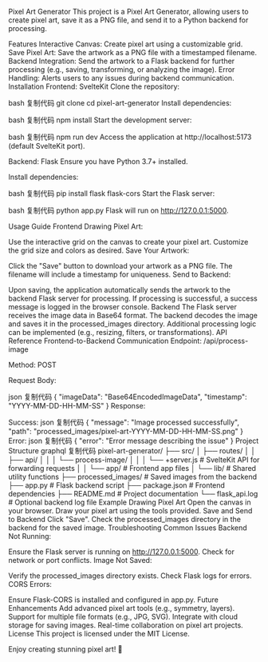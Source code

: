 Pixel Art Generator
This project is a Pixel Art Generator, allowing users to create pixel art, save it as a PNG file, and send it to a Python backend for processing.

Features
Interactive Canvas: Create pixel art using a customizable grid.
Save Pixel Art: Save the artwork as a PNG file with a timestamped filename.
Backend Integration: Send the artwork to a Flask backend for further processing (e.g., saving, transforming, or analyzing the image).
Error Handling: Alerts users to any issues during backend communication.
Installation
Frontend: SvelteKit
Clone the repository:

bash
复制代码
git clone <repository-url>
cd pixel-art-generator
Install dependencies:

bash
复制代码
npm install
Start the development server:

bash
复制代码
npm run dev
Access the application at http://localhost:5173 (default SvelteKit port).

Backend: Flask
Ensure you have Python 3.7+ installed.

Install dependencies:

bash
复制代码
pip install flask flask-cors
Start the Flask server:

bash
复制代码
python app.py
Flask will run on http://127.0.0.1:5000.

Usage Guide
Frontend
Drawing Pixel Art:

Use the interactive grid on the canvas to create your pixel art.
Customize the grid size and colors as desired.
Save Your Artwork:

Click the "Save" button to download your artwork as a PNG file. The filename will include a timestamp for uniqueness.
Send to Backend:

Upon saving, the application automatically sends the artwork to the backend Flask server for processing.
If processing is successful, a success message is logged in the browser console.
Backend
The Flask server receives the image data in Base64 format.
The backend decodes the image and saves it in the processed_images directory.
Additional processing logic can be implemented (e.g., resizing, filters, or transformations).
API Reference
Frontend-to-Backend Communication
Endpoint: /api/process-image

Method: POST

Request Body:

json
复制代码
{
  "imageData": "Base64EncodedImageData",
  "timestamp": "YYYY-MM-DD-HH-MM-SS"
}
Response:

Success:
json
复制代码
{
  "message": "Image processed successfully",
  "path": "processed_images/pixel-art-YYYY-MM-DD-HH-MM-SS.png"
}
Error:
json
复制代码
{
  "error": "Error message describing the issue"
}
Project Structure
graphql
复制代码
pixel-art-generator/
├── src/
│   ├── routes/
│   │   ├── api/
│   │   │   └── process-image/
│   │   │       └── +server.js    # SvelteKit API for forwarding requests
│   │   └── app/                  # Frontend app files
│   └── lib/                      # Shared utility functions
├── processed_images/             # Saved images from the backend
├── app.py                        # Flask backend script
├── package.json                  # Frontend dependencies
├── README.md                     # Project documentation
└── flask_api.log                 # Optional backend log file
Example
Drawing Pixel Art
Open the canvas in your browser.
Draw your pixel art using the tools provided.
Save and Send to Backend
Click "Save".
Check the processed_images directory in the backend for the saved image.
Troubleshooting
Common Issues
Backend Not Running:

Ensure the Flask server is running on http://127.0.0.1:5000.
Check for network or port conflicts.
Image Not Saved:

Verify the processed_images directory exists.
Check Flask logs for errors.
CORS Errors:

Ensure Flask-CORS is installed and configured in app.py.
Future Enhancements
Add advanced pixel art tools (e.g., symmetry, layers).
Support for multiple file formats (e.g., JPG, SVG).
Integrate with cloud storage for saving images.
Real-time collaboration on pixel art projects.
License
This project is licensed under the MIT License.

Enjoy creating stunning pixel art! 🎨